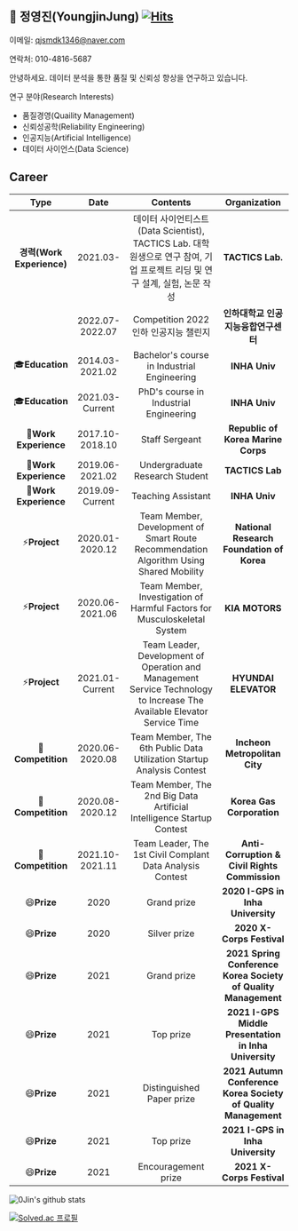 ## :wave: 정영진(YoungjinJung) [![Hits](https://hits.seeyoufarm.com/api/count/incr/badge.svg?url=https%3A%2F%2Fgithub.com%2FJung0Jin&count_bg=%2379C83D&title_bg=%23555555&icon=&icon_color=%23E7E7E7&title=hits&edge_flat=false)](https://hits.seeyoufarm.com)

이메일: qjsmdk1346@naver.com

연락처: 010-4816-5687

안녕하세요. 데이터 분석을 통한 품질 및 신뢰성 향상을 연구하고 있습니다.

연구 분야(Research Interests)
- 품질경영(Quaility Management)
- 신뢰성공학(Reliability Engineering)
- 인공지능(Artificial Intelligence)
- 데이터 사이언스(Data Science)

## Career

|    **Type**    |     **Date**    |                    **Contents**                   |**Organization**|
|:--------------:|:---------------:|:-------------------------------------------------:|:--------------:|
| **경력(Work Experience)** | 2021.03- | 데이터 사이언티스트(Data Scientist), TACTICS Lab. 대학원생으로 연구 참여, 기업 프로젝트 리딩 및 연구 설계, 실험, 논문 작성 |  **TACTICS Lab.**         |
|  | 2022.07-2022.07 | Competition 2022 인하 인공지능 챌린지 |  **인하대학교 인공지능융합연구센터**         |
| :mortar_board:**Education**  | 2014.03-2021.02 | Bachelor's course in Industrial Engineering     |  **INHA Univ**     |
| :mortar_board:**Education**  | 2021.03-Current | PhD's course in Industrial Engineering       |  **INHA Univ**     |
| :office:**Work Experience** | 2017.10-2018.10 | Staff Sergeant |  **Republic of Korea Marine Corps**         |
| :office:**Work Experience** | 2019.06-2021.02 | Undergraduate Research Student |  **TACTICS Lab**         |
| :office:**Work Experience** | 2019.09-Current | Teaching Assistant |  **INHA Univ**         |
| ⚡**Project**   | 2020.01-2020.12 | Team Member, Development of Smart Route Recommendation Algorithm Using Shared Mobility |  **National Research Foundation of Korea**          |
| ⚡**Project**   | 2020.06-2021.06 | Team Member, Investigation of Harmful Factors for Musculoskeletal System |  **KIA MOTORS**          |
| ⚡**Project**   | 2021.01-Current | Team Leader, Development of Operation and Management Service Technology to Increase The Available Elevator Service Time |  **HYUNDAI ELEVATOR**          |
| 👯**Competition**   | 2020.06-2020.08 | Team Member, The 6th Public Data Utilization Startup Analysis Contest  |  **Incheon Metropolitan City**          |
| 👯**Competition**   | 2020.08-2020.12 | Team Member, The 2nd Big Data Artificial Intelligence Startup Contest  |  **Korea Gas Corporation**          |
| 👯**Competition**   | 2021.10-2021.11 | Team Leader, The 1st Civil Complant Data Analysis Contest  |  **Anti-Corruption & Civil Rights Commission**          |
| 😄**Prize**   | 2020 | Grand prize | **2020 I-GPS in Inha University** |
| 😄**Prize**   | 2020 | Silver prize | **2020 X-Corps Festival** |
| 😄**Prize**   | 2021 | Grand prize | **2021 Spring Conference Korea Society of Quality Management** |
| 😄**Prize**   | 2021 | Top prize | **2021 I-GPS Middle Presentation in Inha University** |
| 😄**Prize**   | 2021 | Distinguished Paper prize | **2021 Autumn Conference Korea Society of Quality Management** |
| 😄**Prize**   | 2021 | Top prize | **2021 I-GPS in Inha University** |
| 😄**Prize**   | 2021 | Encouragement prize | **2021 X-Corps Festival** |



![0Jin's github stats](https://github-readme-stats.vercel.app/api?username=Jung0Jin&show_icons=true)

[![Solved.ac
프로필](http://mazassumnida.wtf/api/generate_badge?boj=qjsmdk1346)](https://solved.ac/qjsmdk1346)



<!--
**Jung0Jin/Jung0Jin** is a ✨ _special_ ✨ repository because its `README.md` (this file) appears on your GitHub profile.

Here are some ideas to get you started:

- 🔭 I’m currently working on ...
- 🌱 I’m currently learning ...
- 👯 I’m looking to collaborate on ...
- 🤔 I’m looking for help with ...
- 💬 Ask me about ...
- 📫 How to reach me: ...
- 😄 Pronouns: ...
- ⚡ Fun fact: ...
-->
